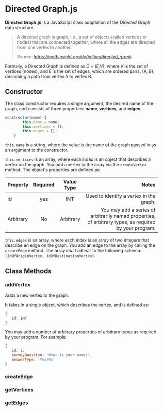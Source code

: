 # Directed Graph.js

**Directed Graph.js** is a JavaScript class adaptation of the _Directed Graph_ data structure.

>A directed graph is graph, i.e., a set of objects (called vertices or nodes) that are connected together, where all the edges are directed from one vertex to another.
>
>_Source: https://mathinsight.org/definition/directed_graph_

Formally, a Directed Graph is defined as *D = (E,V)*, where *V* is the set of vertices (nodes), and *E* is the set of edges, which are ordered pairs, (A, B), describing a path from vertex A to vertex B.

## Constructor

The class constructor requires a single argument, the desired name of the graph, and consists of three properties: **name**, **vertices**, and **edges**.

```JavaScript
constructor(name) {
        this.name = name;
        this.vertices = [];
        this.edges = [];
    }
```

`this.name` is a string, where the value is the name of the graph passed in as an argument to the constructor.

`this.vertices` is an array, where each index is an object that describes a vertex on the graph. You add a vertex to the array via the `createVertex` method. The object's properties are defined as:

| Property       | Required     | Value Type   | Notes |
| ------------- |:-------------:| :-------:|------:|
| id     | yes | INT | Used to identify a vertex in the graph. |
| Arbitrary     | No     | Arbitrary | You may add a series of arbitrarily named properties, of arbitrary types, as required by your program. |

`this.edges` is an array, where each index is an array of two integers that describe an edge on the graph. You add an edge to the array by calling the `createEdge` method. The array *must* adhear to the following schema: 
`[idOfOriginVertex, idOfDestinationVertex]`.

## Class Methods

### addVertex

Adds a new vertex to the graph.

It takes in a single object, which describes the vertex, and is defined as:

```JavaScript
{
   id: INT
}
```

You may add a number of arbitrary properties of arbitrary types as required by your program. For example:

```JavaScript
{
   id: 1,
   surveyQuestion: 'What is your name?',
   answerType: 'Yes/No'
}
```

### createEdge

### getVertices

### getEdges
